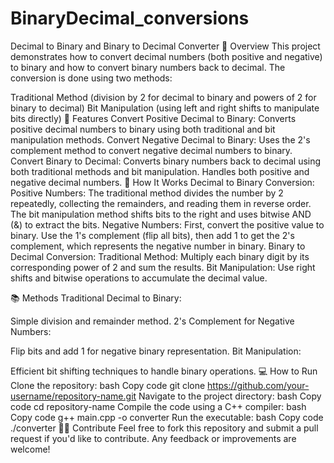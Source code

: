 # BinaryDecimal_conversions
Decimal to Binary and Binary to Decimal Converter
🚀 Overview
This project demonstrates how to convert decimal numbers (both positive and negative) to binary and how to convert binary numbers back to decimal. The conversion is done using two methods:

Traditional Method (division by 2 for decimal to binary and powers of 2 for binary to decimal)
Bit Manipulation (using left and right shifts to manipulate bits directly)
📝 Features
Convert Positive Decimal to Binary: Converts positive decimal numbers to binary using both traditional and bit manipulation methods.
Convert Negative Decimal to Binary: Uses the 2's complement method to convert negative decimal numbers to binary.
Convert Binary to Decimal: Converts binary numbers back to decimal using both traditional methods and bit manipulation.
Handles both positive and negative decimal numbers.
🔧 How It Works
Decimal to Binary Conversion:
Positive Numbers:
The traditional method divides the number by 2 repeatedly, collecting the remainders, and reading them in reverse order.
The bit manipulation method shifts bits to the right and uses bitwise AND (&) to extract the bits.
Negative Numbers:
First, convert the positive value to binary.
Use the 1's complement (flip all bits), then add 1 to get the 2's complement, which represents the negative number in binary.
Binary to Decimal Conversion:
Traditional Method: Multiply each binary digit by its corresponding power of 2 and sum the results.
Bit Manipulation: Use right shifts and bitwise operations to accumulate the decimal value.

📚 Methods
Traditional Decimal to Binary:

Simple division and remainder method.
2's Complement for Negative Numbers:

Flip bits and add 1 for negative binary representation.
Bit Manipulation:

Efficient bit shifting techniques to handle binary operations.
💻 How to Run
Clone the repository:
bash
Copy code
git clone https://github.com/your-username/repository-name.git
Navigate to the project directory:
bash
Copy code
cd repository-name
Compile the code using a C++ compiler:
bash
Copy code
g++ main.cpp -o converter
Run the executable:
bash
Copy code
./converter
🧑‍💻 Contribute
Feel free to fork this repository and submit a pull request if you'd like to contribute. Any feedback or improvements are welcome!